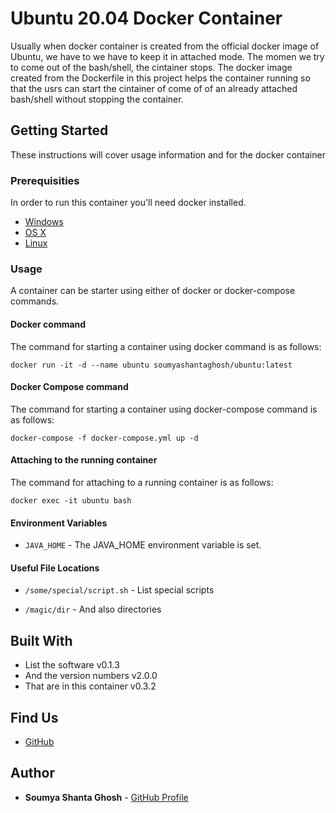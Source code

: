 # Ubuntu 20.04 Docker Container

Usually when docker container is created from the official docker image of Ubuntu, we have to we have to keep it in attached mode. The momen we try to come out of the bash/shell, the cintainer stops. The docker image created from the Dockerfile in this project helps the container running so that the usrs can start the cintainer of come of of an already attached bash/shell without stopping the container. 

## Getting Started

These instructions will cover usage information and for the docker container 

### Prerequisities


In order to run this container you'll need docker installed.

* [Windows](https://docs.docker.com/windows/started)
* [OS X](https://docs.docker.com/mac/started/)
* [Linux](https://docs.docker.com/linux/started/)

### Usage

A container can be starter using either of docker or docker-compose commands.

#### Docker command

The command for starting a container using docker command is as follows:

```shell
docker run -it -d --name ubuntu soumyashantaghosh/ubuntu:latest
```

#### Docker Compose command

The command for starting a container using docker-compose command is as follows:

```shell
docker-compose -f docker-compose.yml up -d
```

#### Attaching to the running container

The command for attaching to a running container is as follows:

```shell
docker exec -it ubuntu bash
```

#### Environment Variables

* `JAVA_HOME` - The JAVA_HOME environment variable is set.

#### Useful File Locations

* `/some/special/script.sh` - List special scripts
  
* `/magic/dir` - And also directories

## Built With

* List the software v0.1.3
* And the version numbers v2.0.0
* That are in this container v0.3.2

## Find Us

* [GitHub](https://github.com/soumya-shanta-ghosh/docker-ubuntu)

## Author

* **Soumya Shanta Ghosh** - [GitHub Profile](https://github.com/soumya-shanta-ghosh)